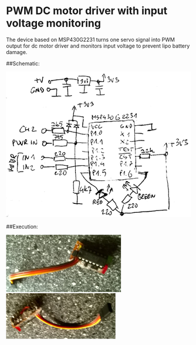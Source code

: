 # PWM DC motor driver with input voltage monitoring

The device based on MSP430G2231 turns one servo signal into PWM output for dc motor driver and monitors input voltage to prevent lipo battery damage.

##Schematic:

![Schema](/doc/schema.png)

##Execution:

![Front](/doc/front.jpg)
![Back](/doc/rear.jpg)
